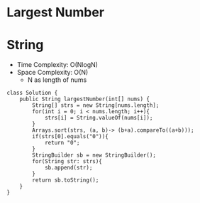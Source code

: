 # Largest Number
# String
* Time Complexity: O(NlogN)
* Space Complexity: O(N)
	* N as length of nums
```
class Solution {
    public String largestNumber(int[] nums) {
        String[] strs = new String[nums.length];
        for(int i = 0; i < nums.length; i++){
            strs[i] = String.valueOf(nums[i]);
        }
        Arrays.sort(strs, (a, b)-> (b+a).compareTo((a+b)));
        if(strs[0].equals("0")){
            return "0";
        }
        StringBuilder sb = new StringBuilder();
        for(String str: strs){
            sb.append(str);
        }
        return sb.toString();
    }
}
```